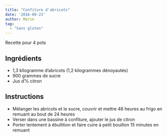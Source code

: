 ```yaml
---
title: "Confiture d'abricots"
date: '2016-09-23'
author: Marin
tag: 
  - "Sans gluten"
---
```

Recette pour 4 pots

## Ingrédients
- 1,3 kilogramme d’abricots (1,2 kilogrammes dénoyautés)
- 900 grammes de sucre
- Jus d’½ citron

## Instructions
- Mélanger les abricots et le sucre, couvrir et mettre 48 heures au frigo en remuant au bout de 24 heures
- Verser dans une bassine à confiture, ajouter le jus de citron
- Porter lentement à ébullition et faire cuire à petit bouillon 15 minutes en remuant

